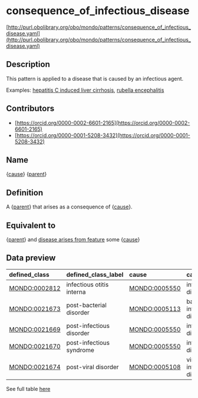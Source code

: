 # consequence_of_infectious_disease 

[http://purl.obolibrary.org/obo/mondo/patterns/consequence_of_infectious_disease.yaml](http://purl.obolibrary.org/obo/mondo/patterns/consequence_of_infectious_disease.yaml)
## Description 

This pattern is applied to a disease that is caused by an infectious agent.

Examples: [hepatitis C induced liver cirrhosis](http://purl.obolibrary.org/obo/MONDO_0005448), [rubella encephalitis](http://purl.obolibrary.org/obo/MONDO_0020648)
## Contributors 
* [https://orcid.org/0000-0002-6601-2165](https://orcid.org/0000-0002-6601-2165) 
* [https://orcid.org/0000-0001-5208-3432](https://orcid.org/0000-0001-5208-3432) 
## Name 

{[cause](http://purl.obolibrary.org/obo/MONDO_0005550)} {[parent](http://purl.obolibrary.org/obo/MONDO_0000001)}

## Definition 

A {[parent](http://purl.obolibrary.org/obo/MONDO_0000001)} that arises as a consequence of {[cause](http://purl.obolibrary.org/obo/MONDO_0005550)}.

## Equivalent to 

{[parent](http://purl.obolibrary.org/obo/MONDO_0000001)} and [disease arises from feature](http://purl.obolibrary.org/obo/RO_0004022) some {[cause](http://purl.obolibrary.org/obo/MONDO_0005550)}

## Data preview 
| defined_class                                | defined_class_label       | cause                                        | cause_label                  | parent                                       | parent_label        |
|:---------------------------------------------|:--------------------------|:---------------------------------------------|:-----------------------------|:---------------------------------------------|:--------------------|
| [MONDO:0002812](http://purl.obolibrary.org/obo/MONDO_0002812) | infectious otitis interna | [MONDO:0005550](http://purl.obolibrary.org/obo/MONDO_0005550) | infectious disease           | [MONDO:0002008](http://purl.obolibrary.org/obo/MONDO_0002008) | labyrinthitis       |
| [MONDO:0021673](http://purl.obolibrary.org/obo/MONDO_0021673) | post-bacterial disorder   | [MONDO:0005113](http://purl.obolibrary.org/obo/MONDO_0005113) | bacterial infectious disease | [MONDO:0000001](http://purl.obolibrary.org/obo/MONDO_0000001) | disease or disorder |
| [MONDO:0021669](http://purl.obolibrary.org/obo/MONDO_0021669) | post-infectious disorder  | [MONDO:0005550](http://purl.obolibrary.org/obo/MONDO_0005550) | infectious disease           | [MONDO:0000001](http://purl.obolibrary.org/obo/MONDO_0000001) | disease or disorder |
| [MONDO:0021670](http://purl.obolibrary.org/obo/MONDO_0021670) | post-infectious syndrome  | [MONDO:0005550](http://purl.obolibrary.org/obo/MONDO_0005550) | infectious disease           | [MONDO:0002254](http://purl.obolibrary.org/obo/MONDO_0002254) | syndromic disease   |
| [MONDO:0021674](http://purl.obolibrary.org/obo/MONDO_0021674) | post-viral disorder       | [MONDO:0005108](http://purl.obolibrary.org/obo/MONDO_0005108) | viral infectious disease     | [MONDO:0000001](http://purl.obolibrary.org/obo/MONDO_0000001) | disease or disorder |

See full table [here](https://github.com/monarch-initiative/mondo/blob/master/src/patterns/data/matches/consequence_of_infectious_disease.tsv) 
